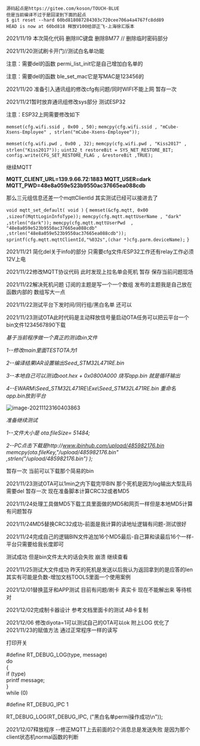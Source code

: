    源码起点是https://gitee.com/koson/TOUCH-BLUE 
    但是当前编译不过于是回滚到下面的起点
    $ git reset --hard 60bd818087284303c720cee706a4a4767fc8dd89
    HEAD is now at 60bd818 释放V100给邵正飞-上海徐汇版本

2021/11/19 本次简化代码 删除IIC键盘 删除BM77  // 删除临时密码部分

2021/11/20测试刷卡开门//测试白名单功能

注意：需要del的函数 permi_list_init它是自己增加白名单的  

注意：需要del的函数 ble_set_mac它是写MAC是123456的

2021/11/20 准备引入通讯组的修改cfg有问题/同时WIFI不能上网 暂存一次

2021/11/21暂时放弃通讯组修改sys部分 测试ESP32

注意：ESP32上网需要修改如下

`memset(cfg.wifi.ssid , 0x00 , 50);`
`memcpy(cfg.wifi.ssid , "mCube-Xsens-Employee" , strlen("mCube-Xsens-Employee"));`

`memset(cfg.wifi.pwd , 0x00 , 32);`
`memcpy(cfg.wifi.pwd , "Kiss2017" , strlen("Kiss2017"));`
`uint32_t restoreBit = SYS_NET_RESTORE_BIT;`
`config.write(CFG_SET_RESTORE_FLAG , &restoreBit ,TRUE);`

继续MQTT

**MQTT_CLIENT_URL=139.9.66.72:1883**
**MQTT_USER=dark**
**MQTT_PWD=48e8a059e523b9550ac37665ea088cdb**

那么三元组信息还差一个mqttClientId 其实测试已经可以接进去了

`void mqtt_set_default( void )`
`{`
      `memset(&cfg.mqtt, 0x00 ,sizeof(MqttLoginInfoType));`
      `memcpy(cfg.mqtt.mqttUserName , "dark" ,strlen("dark"));`
      `memcpy(cfg.mqtt.mqttUserPwd  , "48e8a059e523b9550ac37665ea088cdb" ,strlen("48e8a059e523b9550ac37665ea088cdb"));`
      `sprintf(cfg.mqtt.mqttClientId,"%032s",(char *)cfg.parm.deviceName);`
`}`

2021/11/21 简化del关于info的部分 只需要cfg文件/ESP32工作还有relay工作必须12V上电

2021/11/22修改MQTT协议代码 此时发现上拉名单会死机 暂存 保存当前问题现场

2021/11/22解决死机问题 订阅的主题是写一个一个数组 发布的主题我是自己放在函数内部的 数组写大一点

2021/11/22测试平台下发时间/同行组/黑白名单 还可以

2021/11/23测试OTA此时代码是主动释放信号量启动OTA任务可以把云平台一个bin文件1234567890下载

*基于当前程序做一个真正的测试bin文件*

*1--修改main里面TESTOTA为1*

*2--编译结果IAR设置输出Seed_STM32L471RE.bin*

*3--本地自己可以测试boot.hex + 0x0800A000 烧写app.bin 就是循环输出*

*4--EWARM\Seed_STM32L471RE\Exe\Seed_STM32L471RE.bin 重命名app.bin放到平台*

![image-20211123160403863](C:\Users\Koson.Gong\AppData\Roaming\Typora\typora-user-images\image-20211123160403863.png)

*准备继续测试*

*1--文件大小是 ota.fileSize=  51484;*

*2--PC点击下载是http://www.ibinhub.com/upload/485982176.bin  memcpy(ota.fileKey,"/upload/485982176.bin" ,strlen("/upload/485982176.bin")  );*

暂存一次 当前可以下载那个简易的bin

2021/11/23测试OTA可以1min之内下载完毕BIN 那个死机是因为log输出大型乱码 需要del 暂存一次 现在准备脚本计算CRC32或者MD5





2021/11/24处理工具做MD5下载工具里面做的MD5和网页一样但是本地MD5计算有问题暂存

2021/11/24MD5替换CRC32成功-前面是我计算的读地址逻辑有问题-测试很好

2021/11/24完成自己的逻辑BIN文件追加16个MD5最后-自己算和读最后16个一样-平台只需要给我长度即可

测试成功 但是bin文件太大的话会失败 崩溃 继续查看

2021/11/25测试大文件成功 昨天的死机是发送以后我认为返回拿到的是应答的len其实有可能是负数-增加文档TOOLS里面一个使用案例

2021/12/01替换蓝牙和APP测试 目前有问题/刷卡 真实卡 现在不能解出来 等待核对

2021/12/02完成制卡器设计 参考文档里面卡的测试 AB卡复制

2021/12/06 修改diyota=1可以测试自己的OTA可以ok 附上LOG 优化了2021/11/23的赋值方法 通过正常程序一样的读写

打印开关

#define RT_DEBUG_LOG(type, message)                                           \
do                                                                            \
{                                                                             \
    if (type)                                                                 \
        printf message;                                                   \
}                                                                             \
while (0)


#define RT_DEBUG_IPC                                                      1

 RT_DEBUG_LOG(RT_DEBUG_IPC, ("黑白名单permi操作成功\n"));



2021/12/07释放程序 --修正MQTT上去前面的2个消息总是发送失败 是因为那个client状态机normal函数的判断
